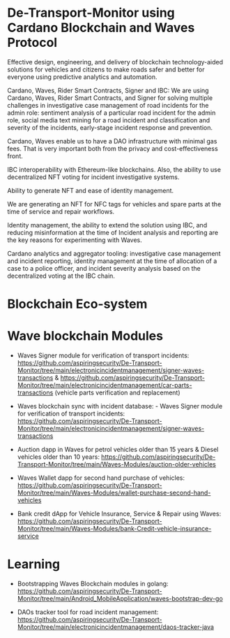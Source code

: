 # De-Transport-Monitor using Cardano Blockchain and Waves Protocol

Effective design, engineering, and delivery of blockchain technology-aided solutions for vehicles and citizens to make roads safer and better for everyone using predictive analytics and automation.


Cardano, Waves, Rider Smart Contracts, Signer and IBC: We are using Cardano, Waves, Rider Smart Contracts, and Signer for solving multiple challenges in investigative case management of road incidents for the admin role: sentiment analysis of a particular road incident for the admin role, social media text mining for a road incident and classification and severity of the incidents, early-stage incident response and prevention.

Cardano, Waves enable us to have a DAO infrastructure with minimal gas fees. That is very important both from the privacy and cost-effectiveness front.

IBC interoperability with Ethereum-like blockchains. Also, the ability to use decentralized NFT voting for incident investigative systems.

Ability to generate NFT and ease of identity management.

We are generating an NFT for NFC tags for vehicles and spare parts at the time of service and repair workflows.

Identity management, the ability to extend the solution using IBC, and reducing misinformation at the time of Incident analysis and reporting are the key reasons for experimenting with Waves.

Cardano analytics and aggregator tooling: investigative case management and incident reporting, identity management at the time of allocation of a case to a police officer, and incident severity analysis based on the decentralized voting at the IBC chain.

# Blockchain Eco-system


# Wave blockchain Modules

- Waves Signer module for verification of transport incidents: https://github.com/aspiringsecurity/De-Transport-Monitor/tree/main/electronicincidentmanagement/signer-waves-transactions & https://github.com/aspiringsecurity/De-Transport-Monitor/tree/main/electronicincidentmanagement/car-parts-transactions (vehicle parts verification and replacement)

- Waves blockchain sync with incident database: - Waves Signer module for verification of transport incidents: https://github.com/aspiringsecurity/De-Transport-Monitor/tree/main/electronicincidentmanagement/signer-waves-transactions 

- Auction dapp in Waves for petrol vehicles older than 15 years & Diesel vehicles older than 10 years: https://github.com/aspiringsecurity/De-Transport-Monitor/tree/main/Waves-Modules/auction-older-vehicles

- Waves Wallet dapp for second hand purchase of vehicles: https://github.com/aspiringsecurity/De-Transport-Monitor/tree/main/Waves-Modules/wallet-purchase-second-hand-vehicles

- Bank credit dApp for Vehicle Insurance, Service & Repair using Waves: https://github.com/aspiringsecurity/De-Transport-Monitor/tree/main/Waves-Modules/bank-Credit-vehicle-insurance-service

# Learning

- Bootstrapping Waves Blockchain modules in golang: https://github.com/aspiringsecurity/De-Transport-Monitor/tree/main/Android_MobileApplication/waves-bootstrap-dev-go


- DAOs tracker tool for road incident management: https://github.com/aspiringsecurity/De-Transport-Monitor/tree/main/electronicincidentmanagement/daos-tracker-java


